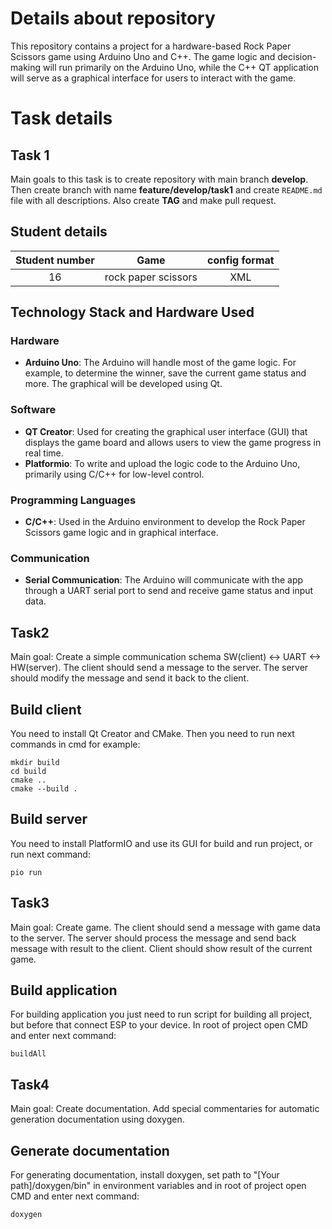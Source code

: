 # Details about repository
This repository contains a project for a hardware-based Rock Paper Scissors game using Arduino Uno and C++. The game logic and decision-making will run primarily on the Arduino Uno, while the C++ QT application will serve as a graphical interface for users to interact with the game.
 

# Task details
## Task 1
Main goals to this task is to create repository with main branch **develop**. Then create branch with name **feature/develop/task1** and create `README.md` file with all descriptions. Also create **TAG** and make pull request.

## Student details
| Student number | Game | config format |
| :-----------: | :-------------: | :-----------: |
| 16 | rock paper scissors | XML |

## Technology Stack and Hardware Used

### Hardware
- **Arduino Uno**: The Arduino will handle most of the game logic. For example, to determine the winner, save the current game status and more. The graphical will be developed using Qt.

### Software
- **QT Creator**: Used for creating the graphical user interface (GUI) that displays the game board and allows users to view the game progress in real time.
- **Platformio**: To write and upload the logic code to the Arduino Uno, primarily using C/C++ for low-level control.

### Programming Languages
- **C/C++**: Used in the Arduino environment to develop the Rock Paper Scissors game logic and in graphical interface.
### Communication
- **Serial Communication**: The Arduino will communicate with the app through a UART serial port to send and receive game status and input data.

## Task2
Main goal: Create a simple communication schema SW(client) <-> UART <-> HW(server). The client should send a message to the server. The server should modify the message and send it back to the client.

## Build client
You need to install Qt Creator and CMake. Then you need to run next commands in cmd for example:
```
mkdir build
cd build
cmake ..
cmake --build .
```
## Build server
You need to install PlatformIO and use its GUI for build and run project, or run next command:
```
pio run
```

## Task3
Main goal: Create game. The client should send a message with game data to the server. The server should process the message and send back message with result to the client. Client should show result of the current game.

## Build application
For building application you just need to run script for building all project, but before that connect ESP to your device. In root of project open CMD and enter next command:
```
buildAll
```

## Task4
Main goal: Create documentation. Add special commentaries for automatic generation documentation using doxygen.

## Generate documentation
For generating documentation, install doxygen, set path to "[Your path]/doxygen/bin" in environment variables and in root of project open CMD and enter next command:
```
doxygen
```